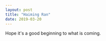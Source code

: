 ```yaml
---
layout: post
title: "Haiming Ran"
date: 2019-03-20
---
```


Hope it's a good beginning to what is coming.
